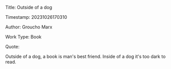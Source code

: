Title:  Outside of a dog

Timestamp: 20231026170310

Author: Groucho Marx

Work Type: Book

Quote:

Outside of a dog, a book is man's best friend. Inside of a dog it's too dark to read.
